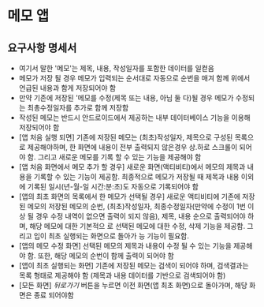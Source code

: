 # 메모 앱

## 요구사항 명세서

- 여기서 말한 '메모'는 제목, 내용, 작성일자를 포함한 데이터를 일컫음
- 메모가 저장 될 경우 메모가 입력되는 순서대로 자동으로 순번을 매겨 함께 위에서 언급된 내용과 함게 저장되어야 함
- 만약 기존에 저장된 '메모를 수정(제목 또는 내용, 아님 둘 다)될 경우 메모가 수정되는 최총수정일자를 추가로 함께 저장함
- 작성된 메모는 반드시 안드로이드에서 제공하는 내부 데이터베이스 기능을 이용해 저장되어야 함
- [앱 처음 실행 되면] 기존에 저장된 메모는 (최초)작성일자, 제목으로 구성된 목록으로 제공해야하며, 한 화면에 내용이 전부 출력되지 않은경우 상.하로 스크롤이 되어야 함.
  그리고 새로운 메모를 기록 할 수 있는 기능을 제공해야 함
- [앱 처음 화면에서 메모 추가 할 경우] 새로운 화면(액티비티)에서 메모의 제목과 내용을 기록할 수 있는 기능이 제공함. 최종적으로 메모가 저장될 때 제목과 내용 이외에 기록된
  일시(년-월-일 시간:분:초)도 자동으로 기록되어야 함
- [앱의 최초 화면의 목록에서 한 메모가 선택될 경우] 새로운 액티비티에 기존에 저장된 메모의 저장된 메모의 순번, (최초)작성일자, 최종수정일자(만약에 수정이 1번 이상 될
  경우 수정 내역이 없으면 출력이 되지 않음), 제목, 내용 순으로 출력되어야 하며, 해당 메모에 대한 기본적으 로 선택된 메모에 대한 수정, 삭제 기능을 제공함. 그리고 입이
  최초 실행되는 화면으로 돌아가 능 기능이 필요함.
- [앱의 메모 수정 화면] 선택된 메모의 제목과 내용이 수정 될 수 있는 기능을 제공해야 함. 또한, 해당 메모의 순번이 함께 출력이 되어야 함
- [앱이 최초 실행되는 화면] 기존에 저장된 메모는 검색이 되어야 하며, 검색결과는 목록 형태로 제공해야 함 (제목과 내용 데이터를 기반으로 검색되어야 함)
- [모든 화면] *뒤로가기* 버튼을 누르면 이전 화면(앱 최초 화면)으로 돌아가며, 해당 화면은 종료 되어야함